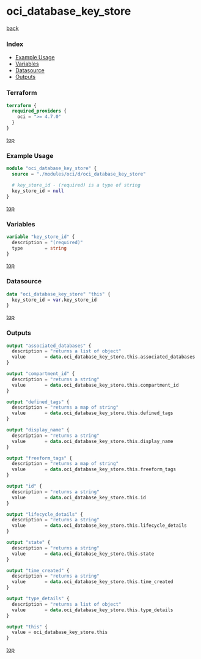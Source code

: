 # oci_database_key_store

[back](../oci.md)

### Index

- [Example Usage](#example-usage)
- [Variables](#variables)
- [Datasource](#datasource)
- [Outputs](#outputs)

### Terraform

```terraform
terraform {
  required_providers {
    oci = ">= 4.7.0"
  }
}
```

[top](#index)

### Example Usage

```terraform
module "oci_database_key_store" {
  source = "./modules/oci/d/oci_database_key_store"

  # key_store_id - (required) is a type of string
  key_store_id = null
}
```

[top](#index)

### Variables

```terraform
variable "key_store_id" {
  description = "(required)"
  type        = string
}
```

[top](#index)

### Datasource

```terraform
data "oci_database_key_store" "this" {
  key_store_id = var.key_store_id
}
```

[top](#index)

### Outputs

```terraform
output "associated_databases" {
  description = "returns a list of object"
  value       = data.oci_database_key_store.this.associated_databases
}

output "compartment_id" {
  description = "returns a string"
  value       = data.oci_database_key_store.this.compartment_id
}

output "defined_tags" {
  description = "returns a map of string"
  value       = data.oci_database_key_store.this.defined_tags
}

output "display_name" {
  description = "returns a string"
  value       = data.oci_database_key_store.this.display_name
}

output "freeform_tags" {
  description = "returns a map of string"
  value       = data.oci_database_key_store.this.freeform_tags
}

output "id" {
  description = "returns a string"
  value       = data.oci_database_key_store.this.id
}

output "lifecycle_details" {
  description = "returns a string"
  value       = data.oci_database_key_store.this.lifecycle_details
}

output "state" {
  description = "returns a string"
  value       = data.oci_database_key_store.this.state
}

output "time_created" {
  description = "returns a string"
  value       = data.oci_database_key_store.this.time_created
}

output "type_details" {
  description = "returns a list of object"
  value       = data.oci_database_key_store.this.type_details
}

output "this" {
  value = oci_database_key_store.this
}
```

[top](#index)